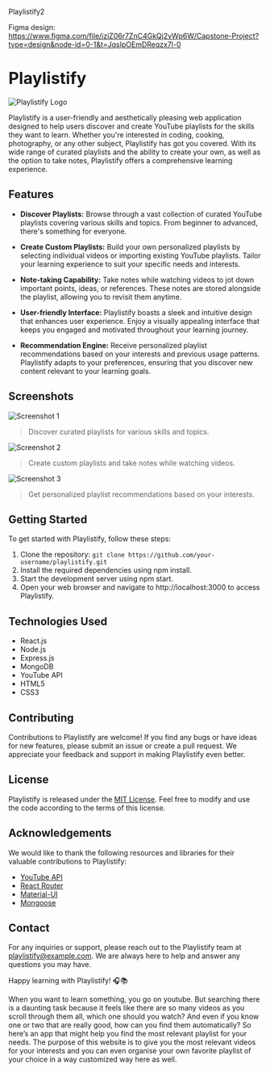 
Playlistify2

Figma design: https://www.figma.com/file/iziZ06r7ZnC4GkQj2vWp6W/Capstone-Project?type=design&node-id=0-1&t=JqsIpOEmDReqzx7l-0

# <span style="font-size: 32px;">Playlistify</span>
![Playlistify Logo](./images/logo.png)

Playlistify is a user-friendly and aesthetically pleasing web application designed to help users discover and create YouTube playlists for the skills they want to learn. Whether you're interested in coding, cooking, photography, or any other subject, Playlistify has got you covered. With its wide range of curated playlists and the ability to create your own, as well as the option to take notes, Playlistify offers a comprehensive learning experience.

## Features

- **Discover Playlists:** Browse through a vast collection of curated YouTube playlists covering various skills and topics. From beginner to advanced, there's something for everyone.

- **Create Custom Playlists:** Build your own personalized playlists by selecting individual videos or importing existing YouTube playlists. Tailor your learning experience to suit your specific needs and interests.

- **Note-taking Capability:** Take notes while watching videos to jot down important points, ideas, or references. These notes are stored alongside the playlist, allowing you to revisit them anytime.

- **User-friendly Interface:** Playlistify boasts a sleek and intuitive design that enhances user experience. Enjoy a visually appealing interface that keeps you engaged and motivated throughout your learning journey.

- **Recommendation Engine:** Receive personalized playlist recommendations based on your interests and previous usage patterns. Playlistify adapts to your preferences, ensuring that you discover new content relevant to your learning goals.

## Screenshots

![Screenshot 1](./images/screenshot1.png)
> Discover curated playlists for various skills and topics.

![Screenshot 2](./images/screenshot2.png)
> Create custom playlists and take notes while watching videos.

![Screenshot 3](./images/screenshot3.png)
> Get personalized playlist recommendations based on your interests.

## Getting Started

To get started with Playlistify, follow these steps:

1. Clone the repository: `git clone https://github.com/your-username/playlistify.git`
2. Install the required dependencies using npm install.
3. Start the development server using npm start.
4. Open your web browser and navigate to http://localhost:3000 to access Playlistify.

## Technologies Used

- React.js
- Node.js
- Express.js
- MongoDB
- YouTube API
- HTML5
- CSS3

## Contributing

Contributions to Playlistify are welcome! If you find any bugs or have ideas for new features, please submit an issue or create a pull request. We appreciate your feedback and support in making Playlistify even better.

## License

Playlistify is released under the [MIT License](https://opensource.org/licenses/MIT). Feel free to modify and use the code according to the terms of this license.

## Acknowledgements

We would like to thank the following resources and libraries for their valuable contributions to Playlistify:

- [YouTube API](https://developers.google.com/youtube/)
- [React Router](https://reactrouter.com/)
- [Material-UI](https://mui.com/)
- [Mongoose](https://mongoosejs.com/)

## Contact

For any inquiries or support, please reach out to the Playlistify team at playlistify@example.com. We are always here to help and answer any questions you may have.

Happy learning with Playlistify! 🎧📚





























When you want to learn something, you go on youtube. But searching there is a daunting task because it feels like there are so many videos as you scroll through them all, which one should you watch? And even if you know one or two that are really good, how can you find them automatically?
So here’s an app that might help you find the most relevant playlist for your needs. The purpose of this website is to give you the most relevant videos for your interests and you can even organise your own favorite playlist of your choice  in a way customized way here as well.

